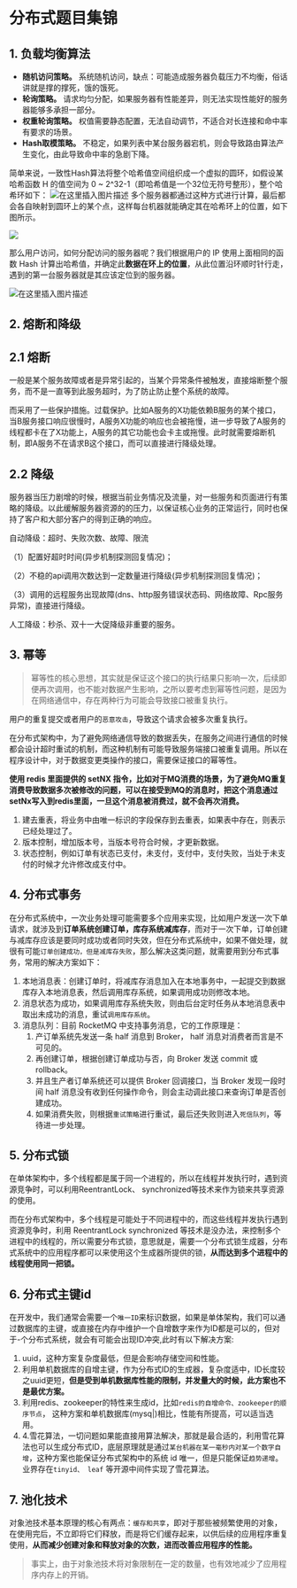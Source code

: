 # 分布式题目集锦

## 1. 负载均衡算法

- **随机访问策略。** 系统随机访问，缺点：可能造成服务器负载压力不均衡，俗话讲就是撑的撑死，饿的饿死。
- **轮询策略。** 请求均匀分配，如果服务器有性能差异，则无法实现性能好的服务器能够多承担一部分。
- **权重轮询策略。** 权值需要静态配置，无法自动调节，不适合对长连接和命中率有要求的场景。
- **Hash取模策略。** 不稳定，如果列表中某台服务器宕机，则会导致路由算法产生变化，由此导致命中率的急剧下降。


简单来说，一致性Hash算法将整个哈希值空间组织成一个虚拟的圆环，如假设某哈希函数 H 的值空间为 0 ~ 2^32-1（即哈希值是一个32位无符号整形），整个哈希环如下：
![在这里插入图片描述](https://img-blog.csdnimg.cn/af8cec425b2943e896f1f913071f3e32.png?x-oss-process=image/watermark,type_d3F5LXplbmhlaQ,shadow_50,text_Q1NETiBA5bCP55Sf5Yeh5LiA,size_20,color_FFFFFF,t_70,g_se,x_16)
多个服务器都通过这种方式进行计算，最后都会各自映射到圆环上的某个点，这样每台机器就能确定其在哈希环上的位置，如下图所示。


![   ](https://img-blog.csdnimg.cn/f0738b54150445bd962072a39f8be144.png?x-oss-process=image/watermark,type_d3F5LXplbmhlaQ,shadow_50,text_Q1NETiBA5bCP55Sf5Yeh5LiA,size_20,color_FFFFFF,t_70,g_se,x_16)


那么用户访问，如何分配访问的服务器呢？我们根据用户的 IP 使用上面相同的函数 Hash 计算出哈希值，并确定此**数据在环上的位置**，从此位置沿环顺时针行走，遇到的第一台服务器就是其应该定位到的服务器。

![在这里插入图片描述](https://img-blog.csdnimg.cn/768d96b4323f48a1ba02d54b56470f21.png?x-oss-process=image/watermark,type_d3F5LXplbmhlaQ,shadow_50,text_Q1NETiBA5bCP55Sf5Yeh5LiA,size_20,color_FFFFFF,t_70,g_se,x_16)



## 2. 熔断和降级
##  2.1 熔断
一般是某个服务故障或者是异常引起的，当某个异常条件被触发，直接熔断整个服务，而不是一直等到此服务超时，为了防止防止整个系统的故障。

而采用了一些保护措施。过载保护。比如A服务的X功能依赖B服务的某个接口，当B服务接口响应很慢时，A服务X功能的响应也会被拖慢，进一步导致了A服务的线程都卡在了X功能上，A服务的其它功能也会卡主或拖慢。此时就需要熔断机制，即A服务不在请求B这个接口，而可以直接进行降级处理。


##  2.2 降级
服务器当压力剧增的时候，根据当前业务情况及流量，对一些服务和页面进行有策略的降级。以此缓解服务器资源的的压力，以保证核心业务的正常运行，同时也保持了客户和大部分客户的得到正确的响应。

自动降级：超时、失败次数、故障、限流

（1）配置好超时时间(异步机制探测回复情况)；

（2）不稳的api调用次数达到一定数量进行降级(异步机制探测回复情况)；

（3）调用的远程服务出现故障(dns、http服务错误状态码、网络故障、Rpc服务异常)，直接进行降级。

人工降级：秒杀、双十一大促降级非重要的服务。


## 3. 幂等

> 幂等性的核心思想，其实就是保证这个接口的执行结果只影响一次，后续即便再次调用，也不能对数据产生影响，之所以要考虑到幂等性问题，是因为在网络通信中，存在两种行为可能会导致接口被重复执行。

用户的重复提交或者用户的`恶意攻击`，导致这个请求会被多次重复执行。

在分布式架构中，为了避免网络通信导致的数据丢失，在服务之间进行通信的时候都会设计超时重试的机制，而这种机制有可能导致服务端接口被重复调用。所以在程序设计中，对于数据变更类操作的接口，需要保证接口的幂等性。

**使用 redis 里面提供的 setNX 指令，比如对于MQ消费的场景，为了避免MQ重复消费导致数据多次被修改的问题，可以在接受到MQ的消息时，把这个消息通过setNx写入到redis里面，一旦这个消息被消费过，就不会再次消费。**

1. 建去重表，将业务中由唯一标识的字段保存到去重表，如果表中存在，则表示已经处理过了。
2. 版本控制，增加版本号，当版本号符合时候，才更新数据。
3. 状态控制，例如订单有状态已支付，未支付，支付中，支付失败，当处于未支付的时候才允许修改成支付中。

## 4. 分布式事务
在分布式系统中，一次业务处理可能需要多个应用来实现，比如用户发送一次下单请求，就涉及到**订单系统创建订单，库存系统减库存**，而对于一次下单，订单创建与减库存应该是要同时成功或者同时失效，但在分布式系统中，如果不做处理，就很有可能`订单创建成功，但是减库存失败`，那么解决这类问题，就需要用到分布式事务，常用的解决方案如下：

1. 本地消息表：创建订单时，将减库存消息加入在本地事务中，一起提交到数据库存入本地消息表，然后调用库存系统，如果调用成功则修改本地。
2. 消息状态为成功，如果调用库存系统失败，则由后台定时任务从本地消息表中取出未成功的消息，重试`调用库存系统`。
3. 消息队列：目前 RocketMQ 中支持事务消息，它的工作原理是：
    1. 产订单系统先发送一条 half 消息到 Broker， half 消息对消费者而言是不可见的。
    2. 再创建订单，根据创建订单成功与否，向 Broker 发送 commit 或 rollback。
    3. 并且生产者订单系统还可以提供 Broker 回调接口，当 Broker 发现一段时间 half 消息没有收到任何操作命令，则会主动调此接口来查询订单是否创建成功。
    4. 如果消费失败，则根据`重试策略`进行重试，最后还失败则进入`死信队列`，等待进一步处理。

## 5. 分布式锁
在单体架构中，多个线程都是属于同一个进程的，所以在线程并发执行时，遇到资源竞争时，可以利用ReentrantLock、 synchronized等技术来作为锁来共享资源的使用。

而在分布式架构中，多个线程是可能处于不同进程中的，而这些线程并发执行遇到资源竞争时，利用 ReentrantLock synchronized 等技术是没办法，来控制多个进程中的线程的，所以需要分布式锁，意思就是，需要一个分布式锁生成器，分布式系统中的应用程序都可以来使用这个生成器所提供的锁，**从而达到多个进程中的线程使用同一把锁。**

## 6. 分布式主键id
在开发中，我们通常会需要一个`唯一ID`来标识数据，如果是单体架构，我们可以通过数据库的主键，或直接在内存中维护一个自增数字来作为ID都是可以的，但对于-个分布式系统，就会有可能会出现ID冲突,此时有以下解决方案:
1. uuid，这种方案复杂度最低，但是会影响存储空间和性能。
2. 利用单机数据库的自增主键，作为分布式ID的生成器，复杂度适中，ID长度较之uuid更短，**但是受到单机数据库性能的限制，并发量大的时候，此方案也不是最优方案。**
3. 利用redis、zookeeper的特性来生成id，比如`redis的自增命令、zookeeper的顺序节点`， 这种方案和单机数据库(mysq|)相比，性能有所提高，可以适当选用。
4. 4.雪花算法，一切问题如果能直接用算法解决，那就是最合适的，利用雪花算法也可以生成分布式ID，底层原理就是通过`某台机器在某一毫秒内对某一个数字自增`，这种方案也能保证分布式架构中的系统 id 唯一，但是只能保证`趋势递增`。业界存在`tinyid、 leaf` 等开源中间件实现了雪花算法。


## 7. 池化技术
对象池技术基本原理的核心有两点：`缓存和共享`，即对于那些被频繁使用的对象，在使用完后，不立即将它们释放，而是将它们缓存起来，以供后续的应用程序重复使用，**从而减少创建对象和释放对象的次数，进而改善应用程序的性能。**

> 事实上，由于对象池技术将对象限制在一定的数量，也有效地减少了应用程序内存上的开销。